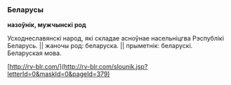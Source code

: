 ### Беларусы
**назоўнік, мужчынскі род**

Усходнеславянскі народ, які складае асноўнае насельніцгва Рэспублікі Беларусь. || жаночы род: беларуска. || прыметнік: беларускі. Беларуская мова.

<a rel="author">[http://rv-blr.com/](http://rv-blr.com/slounik.jsp?letterId=0&maskId=0&pageId=379)</a>
